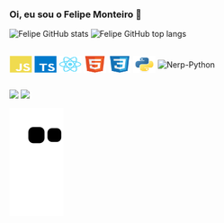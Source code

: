 ### Oi, eu sou o Felipe Monteiro 👋

![Felipe GitHub stats](https://github-readme-stats.vercel.app/api?username=lzfelipemonteiro&count_private=true&show_icons=true&theme=codeSTACKr&include_all_commits=true&)
![Felipe GitHub top langs](https://github-readme-stats.vercel.app/api/top-langs?username=lzfelipemonteiro&theme=codeSTACKr&layout=compact&langs_count=8)

<div style="display: inline_block"><br>
  <img align="center" alt="Nerp-Js" height="30" width="40" src="https://raw.githubusercontent.com/devicons/devicon/master/icons/javascript/javascript-plain.svg">
  <img align="center" alt="Nerp-Ts" height="30" width="40" src="https://raw.githubusercontent.com/devicons/devicon/master/icons/typescript/typescript-plain.svg">
  <img align="center" alt="Nerp-React" height="30" width="40" src="https://raw.githubusercontent.com/devicons/devicon/master/icons/react/react-original.svg">
  <img align="center" alt="Nerp-HTML" height="30" width="40" src="https://raw.githubusercontent.com/devicons/devicon/master/icons/html5/html5-original.svg">
  <img align="center" alt="Nerp-CSS" height="30" width="40" src="https://raw.githubusercontent.com/devicons/devicon/master/icons/css3/css3-original.svg">
  <img align="center" alt="Nerp-Python" height="30" width="40" src="https://raw.githubusercontent.com/devicons/devicon/master/icons/python/python-original.svg">
  <img align="center" alt="Nerp-Python" height="30" width="40" src="https://raw.githubusercontent.com/devicons/devicon/master/icons/react-native/react-native-original.svg">
</div>

##

<div> 
  <a href="https://www.instagram.com/lzfelipe.m/" target="_blank"><img src="https://img.shields.io/badge/-Instagram-%23E4405F?style=for-the-badge&logo=instagram&logoColor=white" target="_blank"></a>
  <a href="https://www.linkedin.com/in/lzfelipemonteiro" target="_blank"><img src="https://img.shields.io/badge/-LinkedIn-%230077B5?style=for-the-badge&logo=linkedin&logoColor=white" target="_blank"></a> 
 
  ![Snake animation](https://github.com/lzfelipemonteiro/lzfelipemonteiro/blob/output/github-contribution-grid-snake.svg)
 
</div>

<!--

**lzfelipemonteiro/lzfelipemonteiro** is a ✨ _special_ ✨ repository because its `README.md` (this file) appears on your GitHub profile.

Here are some ideas to get you started:

- 🔭 I’m currently working on ...
- 🌱 I’m currently learning ...
- 👯 I’m looking to collaborate on ...
- 🤔 I’m looking for help with ...
- 💬 Ask me about ...
- 📫 How to reach me: ...
- 😄 Pronouns: ...
- ⚡ Fun fact: ...
-->
